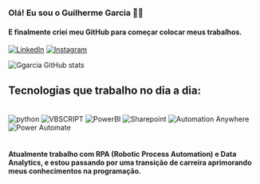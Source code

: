### Olá! Eu sou o Guilherme Garcia ✋🏼
#### E finalmente criei meu GitHub para começar colocar meus trabalhos.

[![LinkedIn](https://img.shields.io/badge/LinkedIn-0077B5?style=for-the-badge&logo=linkedin&logoColor=white)](https://www.linkedin.com/in/guilherme-guimaraes-garcia/) [![Instagram](https://img.shields.io/badge/-Instagram-%23E4405F?style=for-the-badge&logo=instagram&logoColor=white)](https://www.instagram.com/guilhermegwj/?next=%2F)


![Ggarcia GitHub stats](https://github-readme-stats.vercel.app/api?username=guilhermejesck99&show_icons=true&theme=dark&hide_title=true)


## Tecnologias que trabalho no dia a dia:

<div style="display: inline_block"><br/>
    <img align="center" alt="python" src="https://img.shields.io/badge/Python-3776AB?style=for-the-badge&logo=python&logoColor=white"/>
    <img align="center" alt="VBSCRIPT" src="https://img.shields.io/badge/VBSCRIPT%20-000B1D.svg?style=for-the-badge&logo=VBSCRIPT20&logoColor=white"/>
    <img align="center" alt="PowerBI" src="https://img.shields.io/badge/power_bi-F2C811?style=for-the-badge&logo=powerbi&logoColor=black"/>
    <img align="center" alt="Sharepoint" src="https://img.shields.io/badge/Microsoft_SharePoint-0078D4?style=for-the-badge&logo=microsoft-sharepoint&logoColor=white"/>
    <img align="center" alt="Automation Anywhere" src="https://img.shields.io/badge/Automation Anywhere-FFAA00?style=for-the-badge&logoColor=%23000000"/>
    <img align="center" alt="Power Automate" src="https://img.shields.io/badge/Power Automate-%2302569B.svg?style=for-the-badge&logo=&logoColor=white)"/>
</div><br/>

#### Atualmente trabalho com RPA (Robotic Process Automation) e Data Analytics, e estou passando por uma transição de carreira aprimorando meus conhecimentos na programação.
